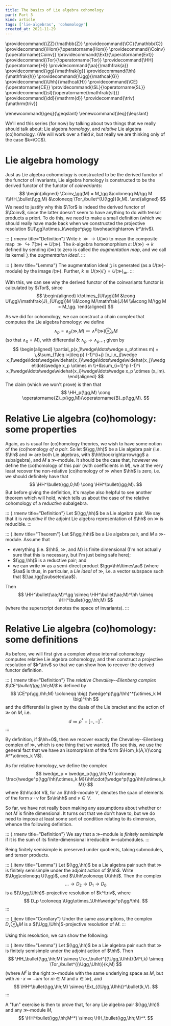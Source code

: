 ```yaml
---
title: The basics of Lie algebra cohomology
part: Part 3
kind: article
tags: ['lie-algebras', 'cohomology']
created_at: 2021-11-29
---
```


\providecommand{\ZZ}{\mathbb{Z}}
\providecommand{\CC}{\mathbb{C}}
\providecommand{\Hom}{\operatorname{Hom}}
\providecommand{\Coinv}{\operatorname{Coinv}}
\providecommand{\Ext}{\operatorname{Ext}}
\providecommand{\Tor}{\operatorname{Tor}}
\providecommand{\HH}{\operatorname{H}}
\providecommand{\aa}{\mathfrak{a}}
\providecommand{\gg}{\mathfrak{g}}
\providecommand{\hh}{\mathfrak{h}}
\providecommand{\Ugg}{\mathcal{G}}
\providecommand{\Uhh}{\mathcal{H}}
\providecommand{\CE}{\operatorname{CE}}
\providecommand{\SL}{\operatorname{SL}}
\providecommand{\sl}{\operatorname{\mathfrak{sl}}}
\providecommand{\dd}{\mathrm{d}}
\providecommand{\triv}{\mathrm{triv}}

\renewcommand{\geq}{\geqslant}
\renewcommand{\leq}{\leqslant}

We'll end this series (for now) by talking about two things that we really should talk about: Lie algebra *homology*, and *relative* Lie algebra (co)homology.
(We will work over a field $k$, but really we are thinking only of the case $k=\CC$).

<!-- more -->

# Lie algebra homology

Just as Lie algebra cohomology is constructed to be the derived functor of the functor of invariants, Lie algebra homology is constructed to be the derived functor of the functor of *coinvariants*:
$$
  \begin{aligned}
    \Coinv_\gg(M) = M_\gg &\coloneqq M/\gg M
  \\\HH_\bullet(\gg,M) &\coloneqq \Tor_\bullet^{U(\gg)}(k,M).
  \end{aligned}
$$
We need to justify why this $\Tor$ is indeed the derived functor of $\Coinv$, since the latter doesn't seem to have anything to do with tensor products a priori.
To do this, we need to make a small definition (which we should really have made back when we constructed the projective resolution $U(\gg)\otimes_k\wedge^p\gg \twoheadrightarrow k^\triv$).

::: {.rmenv title="Definition"}
Write $i\colon\gg\to U(\gg)$ to mean the composite map $\gg\hookrightarrow T(\gg)\twoheadrightarrow U(\gg)$.
The $k$-algebra homomorphism $\varepsilon\colon U(\gg)\to k$ defined by sending $i(\gg)$ to zero is called the *augmentation map*, and we call its kernel $\mathfrak{J}$ the *augmentation ideal*.
:::

::: {.itenv title="Lemma"}
The augmentation ideal $\mathfrak{J}$ is generated (as a $U(\gg)$-module) by the image $i(\gg)$.
Further, $k\cong U(\gg)/\mathfrak{J}=U(\gg)_\gg$.
:::

With this, we can see why the derived functor of the coinvariants functor is calculated by $\Tor$, since
$$
  \begin{aligned}
    k\otimes_{U(\gg)}M
    &\cong U(\gg)/\mathfrak{J}_{U(\gg)}M
  \\&\cong M/\mathfrak{J}M
  \\&\cong M/\gg M
    = M_\gg.
  \end{aligned}
$$

As we did for cohomology, we can construct a chain complex that computes the Lie algebra homology: we define
$$
  \wedge_p = \wedge_p(\gg,M) \coloneqq \wedge^p(\gg)\otimes_k M
$$
(so that $\wedge_0=M$), with differential $\partial\colon\wedge_p\to\wedge_{p-1}$ given by
$$
  \begin{aligned}
    \partial_p(x_1\wedge\ldots\wedge x_p\otimes m) =
    \,&\sum_{1\leq i<j\leq p} (-1)^{i+j} [x_i,x_j]\wedge x_1\wedge\ldots\wedge\widehat{x_i}\wedge\ldots\wedge\widehat{x_j}\wedge\ldots\wedge x_p \otimes m
  \\+&\sum_{i=1}^p (-1)^i x_1\wedge\ldots\wedge\widehat{x_i}\wedge\ldots\wedge x_p \otimes (x_im).
  \end{aligned}
$$
The claim (which we won't prove) is then that
$$
  \HH_p(\gg,M) \cong \operatorname{Z}_p(\gg,M)/\operatorname{B}_p(\gg,M).
$$


# Relative Lie algebra (co)homology: some properties

Again, as is usual for (co)homology theories, we wish to have some notion of the (co)homology *of a pair*.
So let $(\gg,\hh)$ be a Lie algebra pair (i.e. $\hh$ and $\gg$ are both Lie algebras, with $\hh\hookrightarrow\gg$ a subalgebra), and $M$ a $\gg$-module.
It should be the case that, however we define the (co)homology of this pair (with coefficients in $M$), we at the very least recover the non-relative (co)homology of $\gg$ when $\hh$ is zero, i.e. we should definitely have that
$$
  \HH^\bullet(\gg,0;M) \cong \HH^\bullet(\gg;M).
$$
But before giving the definition, it's maybe also helpful to see another theorem which will hold, which tells us about the case of the relative cohomology of a *reductive* subalgebra.

::: {.rmenv title="Definition"}
Let $(\gg,\hh)$ be a Lie algebra pair.
We say that it is *reductive* if the adjoint Lie algebra representation of $\hh$ on $\gg$ is reducible.
:::

::: {.itenv title="Theorem"}
Let $(\gg,\hh)$ be a Lie algebra pair, and $M$ a $\gg$-module.
Assume that

- everything (i.e. $\hh$, $\gg$, and $M$) is finite dimensional (I'm not actually sure that this is necessary, but I'm just being safe here);
- $(\gg,\hh)$ is a reductive pair; and
- we can write $\gg$ as a semi-direct product $\gg=\hh\ltimes\aa$ (where $\aa$ is thus, in particular, a *Lie ideal* of $\gg$, i.e. a vector subspace such that $[\aa,\gg]\subseteq\aa$).

Then
$$
  \HH^\bullet(\aa;M)^\gg \simeq \HH^\bullet(\aa;M)^\hh \simeq \HH^\bullet(\gg,\hh;M)
$$
(where the superscript denotes the space of invariants).
:::


# Relative Lie algebra (co)homology: some definitions

As before, we will first give a complex whose internal cohomology computes relative Lie algebra cohomology, and then construct a projective resolution of $k^\triv$ so that we can show how to recover the derived functor definition.

::: {.rmenv title="Definition"}
The *relative Chevalley--Eilenberg complex $\CE^\bullet(\gg,\hh;M)$* is defined by
$$
  \CE^p(\gg,\hh;M) \coloneqq \big( (\wedge^p(\gg/\hh)^*)\otimes_k M \big)^\hh
$$
and the differential is given by the duals of the Lie bracket and the action of $\gg$ on $M$, i.e.
$$
  d \coloneqq \rho^* + [-,-]^*.
$$
:::

By definition, if $\hh=0$, then we recover exactly the Chevalley--Eilenberg complex of $\gg$, which is one thing that we wanted.
(To see this, we use the general fact that we have an isomorphism of the form $\Hom_k(A,V)\cong A^*\otimes_k V$).

As for relative homology, we define the complex
$$
  \wedge_p = \wedge_p(\gg,\hh;M) \coloneqq \frac{\wedge^p(\gg/\hh)\otimes_k M}{\hh\cdot(\wedge^p(\gg/\hh)\otimes_k M)}
$$
where $\hh\cdot V$, for an $\hh$-module $V$, denotes the span of elements of the form $x\cdot v$ for $x\in\hh$ and $v\in V$.

So far, we have not really been making any assumptions about whether or not $M$ is finite dimensional.
It turns out that we don't have to, but we do need to impose at least some sort of condition relating to its dimension, whence the following definition.

::: {.rmenv title="Definition"}
We say that a $\gg$-module is *finitely semisimple* if it is the sum of its finite-dimensional irreducible $\gg$-submodules.
:::

Being finitely semisimple is preserved under quotients, taking submodules, and tensor products.

::: {.itenv title="Lemma"}
Let $(\gg,\hh)$ be a Lie algebra pair such that $\gg$ is finitely semisimple under the adjoint action of $\hh$.
Write $\Ugg\coloneqq U(\gg)$, and $\Uhh\coloneqq U(\hh)$.
Then the complex
$$
  \ldots \to D_2 \to D_1 \to D_0
$$
is a $(\Ugg,\Uhh)$-projective resolution of $k^\triv$, where
$$
  D_p \coloneqq \Ugg\otimes_\Uhh\wedge^p(\gg/\hh).
$$
:::

::: {.itenv title="Corollary"}
Under the same assumptions, the complex $D_\bullet\otimes_k M$ is a $(\Ugg,\Uhh)$-projective resolution of $M$.
:::

Using this resolution, we can show the following:

::: {.itenv title="Lemma"}
Let $(\gg,\hh)$ be a Lie algebra pair such that $\gg$ is finitely semisimple under the adjoint action of $\hh$.
Then
$$
  \HH_\bullet(\gg,\hh;M) \simeq \Tor_\bullet^{(\Ugg,\Uhh)}(M^t,k) \simeq \Tor_\bullet^{(\Ugg,\Uhh)}(k,M)
$$
(where $M^t$ is the right $\gg$-module with the same underlying space as $M$, but with $m\cdot x\coloneqq -xm$ for $m\in M$ and $x\in\gg$), and
$$
  \HH^\bullet(\gg,\hh;M) \simeq \Ext_{(\Ugg,\Uhh)}^\bullet(k,V).
$$
:::

A "fun" exercise is then to prove that, for any Lie algebra pair $(\gg,\hh)$ and any $\gg$-module $M$,
$$
  \HH^\bullet(\gg,\hh;M^*) \simeq \HH_\bullet(\gg,\hh;M)^*.
$$